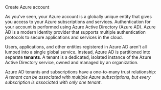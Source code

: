 Create Azure account

As you've seen, your Azure account is a globally unique entity that gives you access to your Azure subscriptions and services. Authentication for your account is performed using Azure Active Directory (Azure AD). Azure AD is a modern identity provider that supports multiple authentication protocols to secure applications and services in the cloud.

Users, applications, and other entities registered in Azure AD aren't all lumped into a single global service. Instead, Azure AD is partitioned into separate **tenants**. A tenant is a dedicated, isolated instance of the Azure Active Directory service, owned and managed by an organization. 

Azure AD tenants and subscriptions have a one-to-many trust relationship: *A tenant can be associated with multiple Azure subscriptions, but every subscription is associated with only one tenant*. 






